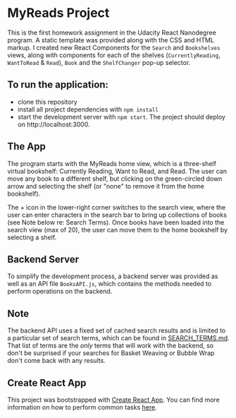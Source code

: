 # MyReads Project

This is the first homework assignment in the Udacity React Nanodegree program. A static template was provided along with the CSS and HTML markup.  I created new React Components for the `Search` and `Bookshelves` views, along with components for each of the shelves (`CurrentlyReading`, `WantToRead` & `Read`), `Book` and the `ShelfChanger` pop-up selector.

## To run the application:

* clone this repository
* install all project dependencies with `npm install`
* start the development server with `npm start`.  The project should deploy on http://localhost:3000.

## The App
The program starts with the MyReads home view, which is a three-shelf virtual bookshelf: Currently Reading, Want to Read, and Read.  The user can move any book to a different shelf, but clicking on the green-circled down arrow and selecting the shelf (or "none" to remove it from the home bookshelf).

The + icon in the lower-right corner switches to the search view, where the user can enter characters in the search bar to bring up collections of books (see Note below re: Search Terms).  Once books have been loaded into the search view (max of 20), the user can move them to the home bookshelf by selecting a shelf.  

## Backend Server

To simplify the development process, a backend server was provided as well as an API file `BooksAPI.js`, which contains the methods needed to perform operations on the backend.

## Note

The backend API uses a fixed set of cached search results and is limited to a particular set of search terms, which can be found in [SEARCH_TERMS.md](SEARCH_TERMS.md). That list of terms are the _only_ terms that will work with the backend, so don't be surprised if your searches for Basket Weaving or Bubble Wrap don't come back with any results.

## Create React App

This project was bootstrapped with [Create React App](https://github.com/facebookincubator/create-react-app). You can find more information on how to perform common tasks [here](https://github.com/facebookincubator/create-react-app/blob/master/packages/react-scripts/template/README.md).

